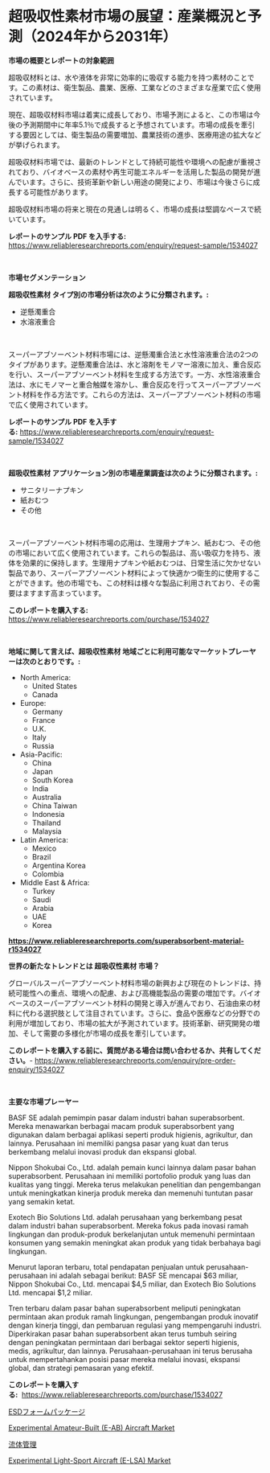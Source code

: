 <p><h1>超吸収性素材市場の展望：産業概況と予測（2024年から2031年）</h1></p><p><strong>市場の概要とレポートの対象範囲</strong></p>
<p><p>超吸収材料とは、水や液体を非常に効率的に吸収する能力を持つ素材のことです。この素材は、衛生製品、農業、医療、工業などのさまざまな産業で広く使用されています。 </p><p>現在、超吸収材料市場は着実に成長しており、市場予測によると、この市場は今後の予測期間中に年率5.1％で成長すると予想されています。市場の成長を牽引する要因としては、衛生製品の需要増加、農業技術の進歩、医療用途の拡大などが挙げられます。 </p><p>超吸収材料市場では、最新のトレンドとして持続可能性や環境への配慮が重視されており、バイオベースの素材や再生可能エネルギーを活用した製品の開発が進んでいます。さらに、技術革新や新しい用途の開発により、市場は今後さらに成長する可能性があります。 </p><p>超吸収材料市場の将来と現在の見通しは明るく、市場の成長は堅調なペースで続いています。</p></p>
<p><strong>レポートのサンプル PDF を入手する:</strong> <a href="https://www.reliableresearchreports.com/enquiry/request-sample/1534027">https://www.reliableresearchreports.com/enquiry/request-sample/1534027</a></p>
<p>&nbsp;</p>
<p><strong>市場セグメンテーション</strong></p>
<p><strong>超吸収性素材 タイプ別の市場分析は次のように分類されます。:</strong></p>
<p><ul><li>逆懸濁重合</li><li>水溶液重合</li></ul></p>
<p>&nbsp;</p>
<p><p>スーパーアブソーベント材料市場には、逆懸濁重合法と水性溶液重合法の2つのタイプがあります。逆懸濁重合法は、水と溶剤をモノマー溶液に加え、重合反応を行い、スーパーアブソーベント材料を生成する方法です。一方、水性溶液重合法は、水にモノマーと重合触媒を溶かし、重合反応を行ってスーパーアブソーベント材料を作る方法です。これらの方法は、スーパーアブソーベント材料の市場で広く使用されています。</p></p>
<p><strong>レポートのサンプル PDF を入手する:</strong>&nbsp;<a href="https://www.reliableresearchreports.com/enquiry/request-sample/1534027">https://www.reliableresearchreports.com/enquiry/request-sample/1534027</a></p>
<p>&nbsp;</p>
<p><strong> 超吸収性素材 アプリケーション別の市場産業調査は次のように分類されます。:</strong></p>
<p><ul><li>サニタリーナプキン</li><li>紙おむつ</li><li>その他</li></ul></p>
<p>&nbsp;</p>
<p><p>スーパーアブソーベント材料市場の応用は、生理用ナプキン、紙おむつ、その他の市場において広く使用されています。これらの製品は、高い吸収力を持ち、液体を効果的に保持します。生理用ナプキンや紙おむつは、日常生活に欠かせない製品であり、スーパーアブソーベント材料によって快適かつ衛生的に使用することができます。他の市場でも、この材料は様々な製品に利用されており、その需要はますます高まっています。</p></p>
<p><strong>このレポートを購入する:</strong>&nbsp; <a href="https://www.reliableresearchreports.com/purchase/1534027">https://www.reliableresearchreports.com/purchase/1534027</a></p>
<p>&nbsp;</p>
<p><strong>地域に関して言えば、超吸収性素材 地域ごとに利用可能なマーケットプレーヤーは次のとおりです。:</strong></p>
<p><ul>
    <li>
        North America:
        <ul>
            <li>United States</li>
            <li>Canada</li>
        </ul>
    </li>
    <li>
        Europe:
        <ul>
            <li>Germany</li>
            <li>France</li>
            <li>U.K.</li>
            <li>Italy</li>
            <li>Russia</li>
        </ul>
    </li>
    <li>
        Asia-Pacific:
        <ul>
            <li>China</li>
            <li>Japan</li>
            <li>South Korea</li>
            <li>India</li>
            <li>Australia</li>
            <li>China Taiwan</li>
            <li>Indonesia</li>
            <li>Thailand</li>
            <li>Malaysia</li>
        </ul>
    </li>
    <li>
        Latin America:
        <ul>
            <li>Mexico</li>
            <li>Brazil</li>
            <li>Argentina Korea</li>
            <li>Colombia</li>
        </ul>
    </li>
    <li>
        Middle East & Africa:
        <ul>
            <li>Turkey</li>
            <li>Saudi</li>
            <li>Arabia</li>
            <li>UAE</li>
            <li>Korea</li>
        </ul>
    </li>
    </ul></p>
<p><strong><a href="https://www.reliableresearchreports.com/superabsorbent-material-r1534027">https://www.reliableresearchreports.com/superabsorbent-material-r1534027</a></strong>&nbsp;</p>
<p><strong>世界の新たなトレンドとは 超吸収性素材 市場？</strong></p>
<p><p>グローバルスーパーアブソーベント材料市場の新興および現在のトレンドは、持続可能性への重点、環境への配慮、および高機能製品の需要の増加です。バイオベースのスーパーアブソーベント材料の開発と導入が進んでおり、石油由来の材料に代わる選択肢として注目されています。さらに、食品や医療などの分野での利用が増加しており、市場の拡大が予測されています。技術革新、研究開発の増加、そして需要の多様化が市場の成長を牽引しています。</p></p>
<p><strong>このレポートを購入する前に、質問がある場合は問い合わせるか、共有してください。</strong>- <a href="https://www.reliableresearchreports.com/enquiry/pre-order-enquiry/1534027">https://www.reliableresearchreports.com/enquiry/pre-order-enquiry/1534027</a></p>
<p>&nbsp;</p>
<p><strong>主要な市場プレーヤー</strong></p>
<p><p>BASF SE adalah pemimpin pasar dalam industri bahan superabsorbent. Mereka menawarkan berbagai macam produk superabsorbent yang digunakan dalam berbagai aplikasi seperti produk higienis, agrikultur, dan lainnya. Perusahaan ini memiliki pangsa pasar yang kuat dan terus berkembang melalui inovasi produk dan ekspansi global.</p><p>Nippon Shokubai Co., Ltd. adalah pemain kunci lainnya dalam pasar bahan superabsorbent. Perusahaan ini memiliki portofolio produk yang luas dan kualitas yang tinggi. Mereka terus melakukan penelitian dan pengembangan untuk meningkatkan kinerja produk mereka dan memenuhi tuntutan pasar yang semakin ketat.</p><p>Exotech Bio Solutions Ltd. adalah perusahaan yang berkembang pesat dalam industri bahan superabsorbent. Mereka fokus pada inovasi ramah lingkungan dan produk-produk berkelanjutan untuk memenuhi permintaan konsumen yang semakin meningkat akan produk yang tidak berbahaya bagi lingkungan.</p><p>Menurut laporan terbaru, total pendapatan penjualan untuk perusahaan-perusahaan ini adalah sebagai berikut: BASF SE mencapai $63 miliar, Nippon Shokubai Co., Ltd. mencapai $4,5 miliar, dan Exotech Bio Solutions Ltd. mencapai $1,2 miliar.</p><p>Tren terbaru dalam pasar bahan superabsorbent meliputi peningkatan permintaan akan produk ramah lingkungan, pengembangan produk inovatif dengan kinerja tinggi, dan pembaruan regulasi yang mempengaruhi industri. Diperkirakan pasar bahan superabsorbent akan terus tumbuh seiring dengan peningkatan permintaan dari berbagai sektor seperti higienis, medis, agrikultur, dan lainnya. Perusahaan-perusahaan ini terus berusaha untuk mempertahankan posisi pasar mereka melalui inovasi, ekspansi global, dan strategi pemasaran yang efektif.</p></p>
<p><strong>このレポートを購入する:</strong>&nbsp;&nbsp;<a href="https://www.reliableresearchreports.com/purchase/1534027">https://www.reliableresearchreports.com/purchase/1534027</a></p>
<p><p><a href="https://medium.com/@charityrice70/esd-%E3%83%95%E3%82%A9%E3%83%BC%E3%83%A0%E3%83%91%E3%83%83%E3%82%B1%E3%83%BC%E3%82%B8%E3%83%B3%E3%82%B0%E5%B8%82%E5%A0%B4-2031%E5%B9%B4%E3%81%BE%E3%81%A7%E3%81%AE%E5%8B%95%E5%90%91-%E4%BA%88%E6%B8%AC-%E7%AB%B6%E4%BA%89%E5%88%86%E6%9E%90-f811d94919ca">ESDフォームパッケージ</a></p><p><a href="https://issuu.com/reportprime-2/docs/experimental-amateur-built-e-ab-aircraft-market-si">Experimental Amateur-Built (E-AB) Aircraft Market</a></p><p><a href="https://medium.com/@carllane655/%E6%B5%81%E4%BD%93%E7%AE%A1%E7%90%86%E5%B8%82%E5%A0%B4%E5%88%86%E6%9E%90-%E5%85%B6cagr-%E5%B8%82%E5%A0%B4%E5%88%86%E5%89%B2%E5%92%8C%E5%85%A8%E7%90%83%E8%A1%8C%E6%A5%AD%E6%A6%82%E8%BF%B0-6a75b619ba83">流体管理</a></p><p><a href="https://issuu.com/reportprime-2/docs/experimental-light-sport-aircraft-e-lsa-market-siz">Experimental Light-Sport Aircraft (E-LSA) Market</a></p></p>
